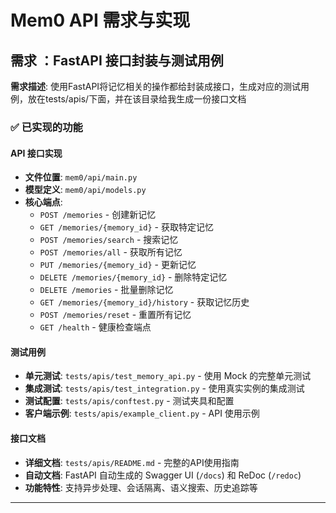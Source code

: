 # Mem0 API 需求与实现

## 需求 ：FastAPI 接口封装与测试用例
**需求描述**: 使用FastAPI将记忆相关的操作都给封装成接口，生成对应的测试用例，放在tests/apis/下面，并在该目录给我生成一份接口文档

### ✅ 已实现的功能

#### API 接口实现
- **文件位置**: `mem0/api/main.py`
- **模型定义**: `mem0/api/models.py`
- **核心端点**:
  - `POST /memories` - 创建新记忆
  - `GET /memories/{memory_id}` - 获取特定记忆
  - `POST /memories/search` - 搜索记忆
  - `POST /memories/all` - 获取所有记忆
  - `PUT /memories/{memory_id}` - 更新记忆
  - `DELETE /memories/{memory_id}` - 删除特定记忆
  - `DELETE /memories` - 批量删除记忆
  - `GET /memories/{memory_id}/history` - 获取记忆历史
  - `POST /memories/reset` - 重置所有记忆
  - `GET /health` - 健康检查端点

#### 测试用例
- **单元测试**: `tests/apis/test_memory_api.py` - 使用 Mock 的完整单元测试
- **集成测试**: `tests/apis/test_integration.py` - 使用真实实例的集成测试
- **测试配置**: `tests/apis/conftest.py` - 测试夹具和配置
- **客户端示例**: `tests/apis/example_client.py` - API 使用示例

#### 接口文档
- **详细文档**: `tests/apis/README.md` - 完整的API使用指南
- **自动文档**: FastAPI 自动生成的 Swagger UI (`/docs`) 和 ReDoc (`/redoc`)
- **功能特性**: 支持异步处理、会话隔离、语义搜索、历史追踪等

---

